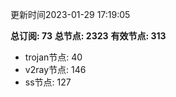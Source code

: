 更新时间2023-01-29 17:19:05

**总订阅: 73**
**总节点: 2323**
**有效节点: 313**
- trojan节点: 40
- v2ray节点: 146
- ss节点: 127
